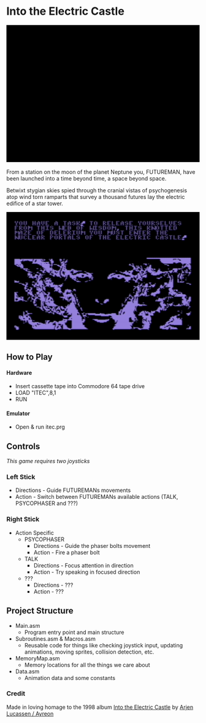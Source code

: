 Into the Electric Castle 
========================

![Gameplay](https://github.com/dread-pirate-johnny-spaceboots/Into-The-Electric-Castle/blob/master/ITEC.gif)

From a station on the moon of the planet Neptune you, FUTUREMAN, have been launched into a time beyond time, a space beyond space.

Betwixt stygian skies spied through the cranial vistas of psychogenesis atop wind torn ramparts that survey a thousand futures lay the electric edifice of a star tower.

![Intro screenshot](https://github.com/dread-pirate-johnny-spaceboots/Into-The-Electric-Castle/blob/master/IntroScreenshot.png)

How to Play
-----------
#### Hardware
* Insert cassette tape into Commodore 64 tape drive
* LOAD "ITEC",8,1
* RUN

#### Emulator
* Open & run itec.prg

Controls
--------
*This game requires two joysticks*

### Left Stick
* Directions - Guide FUTUREMANs movements
* Action - Switch between FUTUREMANs available actions (TALK, PSYCOPHASER and ???)

### Right Stick
* Action Specific
	* PSYCOPHASER
		* Directions - Guide the phaser bolts movement
		* Action - Fire a phaser bolt
	* TALK
		* Directions - Focus attention in direction
		* Action - Try speaking in focused direction
	* ???
		* Directions - ???
		* Action - ???

Project Structure
-----------------
* Main.asm
	* Program entry point and main structure
* Subroutines.asm & Macros.asm
	* Reusable code for things like checking joystick input, updating animations, moving sprites, collision detection, etc.
* MemoryMap.asm
	* Memory locations for all the things we care about
* Data.asm
	* Animation data and some constants
		
### Credit
Made in loving homage to the 1998 album [Into the Electric Castle](https://www.youtube.com/watch?v=XEnE_BR3A6Q&list=PLDp_PtuyOwCalC93Dfbj5LR-aN-WrDl2d&index=1) by [Arjen Lucassen / Ayreon](https://www.arjenlucassen.com/content/arjens-projects/ayreon/)